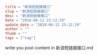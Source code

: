 ```toml
title = "新浪短链接接口"
slug = "新浪短链接接口"
desc = "新浪短链接接口"
date = "2018-08-12 23:12:29"
update_date = "2018-08-12 23:12:29"
author = ""
thumb = ""
tags = ["tag"]
```

write you post content in 新浪短链接接口.md